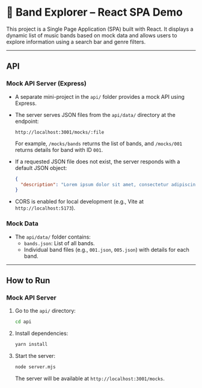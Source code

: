 # 🎸 Band Explorer – React SPA Demo

This project is a Single Page Application (SPA) built with React. It displays a dynamic list of music bands based on mock data and allows users to explore information using a search bar and genre filters.

---

## API

### **Mock API Server (Express)**
- A separate mini-project in the `api/` folder provides a mock API using Express.
- The server serves JSON files from the `api/data/` directory at the endpoint:

  ```
  http://localhost:3001/mocks/:file
  ```
  For example, `/mocks/bands` returns the list of bands, and `/mocks/001` returns details for band with ID `001`.

- If a requested JSON file does not exist, the server responds with a default JSON object:
  ```json
  {
    "description": "Lorem ipsum dolor sit amet, consectetur adipiscing elit, sed do eiusmod tempor incididunt ut labore et dolore magna aliqua."
  }
  ```

- CORS is enabled for local development (e.g., Vite at `http://localhost:5173`).

### **Mock Data**
- The `api/data/` folder contains:
  - `bands.json`: List of all bands.
  - Individual band files (e.g., `001.json`, `005.json`) with details for each band.

---

## How to Run

### Mock API Server
1. Go to the `api/` directory:

   ```sh
   cd api
   ```
2. Install dependencies:
   ```sh
   yarn install
   ```
3. Start the server:
   ```sh
   node server.mjs
   ```
   The server will be available at `http://localhost:3001/mocks`.
